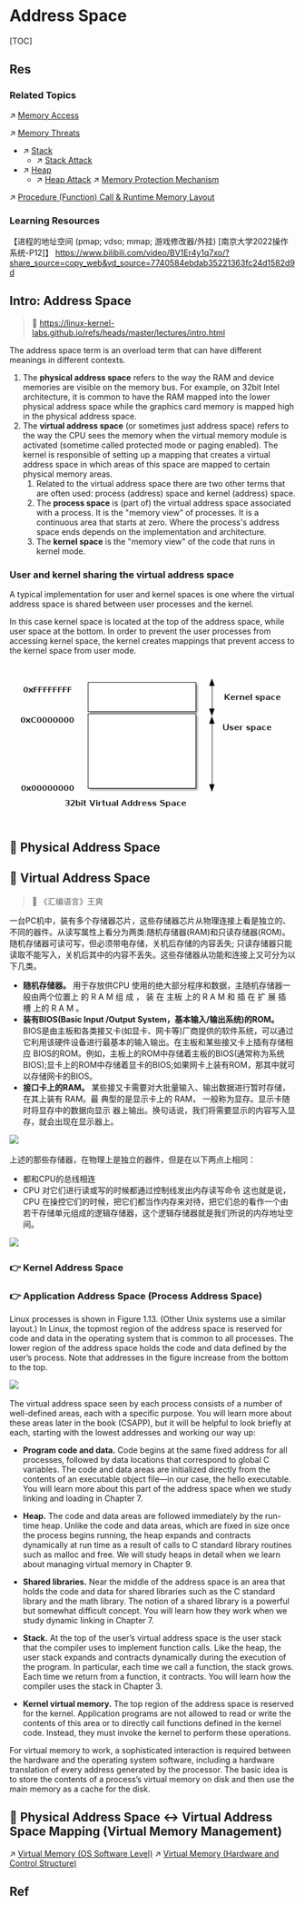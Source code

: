 # Address Space

[TOC]



## Res
### Related Topics
↗ [Memory Access](../../../🛣️%20Program%20Execution%20&%20Compilation%20System/🧙🏿‍♀️%20Program%20Execution%20(Runtime)/Instruction%20Execution/Memory%20Access.md)

↗ [Memory Threats](../../../../CyberSecurity/System%20Security/Operating%20System%20Security/Memory%20Threats/Memory%20Threats.md)
- ↗ [Stack](../../../🦄%20Algorithm%20&%20Data%20Structure/Data%20Structures/Queue%20&%20Stack/Stack.md)
	- ↗ [Stack Attack](../../../../CyberSecurity/System%20Security/Operating%20System%20Security/Memory%20Threats/Stack%20Attack/Stack%20Attack.md)
- ↗ [Heap](../../../🦄%20Algorithm%20&%20Data%20Structure/Data%20Structures/Tree/📌%20Basic%20Tree%20&%20Derivatives/Heap.md)
	- ↗ [Heap Attack](../../../../CyberSecurity/System%20Security/Operating%20System%20Security/Memory%20Threats/Heap%20Attack/Heap%20Attack.md)
↗ [Memory Protection Mechanism](../../../../CyberSecurity/System%20Security/Operating%20System%20Security/Memory%20Protection%20Mechanism/Memory%20Protection%20Mechanism.md)

↗ [Procedure (Function) Call & Runtime Memory Layout](../../../🛣️%20Program%20Execution%20&%20Compilation%20System/🧙🏿‍♀️%20Program%20Execution%20(Runtime)/Procedure%20(Function)%20Call%20&%20Runtime%20Memory%20Layout/Procedure%20(Function)%20Call%20&%20Runtime%20Memory%20Layout.md)


### Learning Resources
【进程的地址空间 (pmap; vdso; mmap; 游戏修改器/外挂) [南京大学2022操作系统-P12]】 https://www.bilibili.com/video/BV1Er4y1q7xo/?share_source=copy_web&vd_source=7740584ebdab35221363fc24d1582d9d



## Intro: Address Space
> 📎 https://linux-kernel-labs.github.io/refs/heads/master/lectures/intro.html

The address space term is an overload term that can have different meanings in different contexts.

1. The **physical address space** refers to the way the RAM and device memories are visible on the memory bus. For example, on 32bit Intel architecture, it is common to have the RAM mapped into the lower physical address space while the graphics card memory is mapped high in the physical address space.
2. The **virtual address space** (or sometimes just address space) refers to the way the CPU sees the memory when the virtual memory module is activated (sometime called protected mode or paging enabled). The kernel is responsible of setting up a mapping that creates a virtual address space in which areas of this space are mapped to certain physical memory areas.
	1. Related to the virtual address space there are two other terms that are often used: process (address) space and kernel (address) space.
	2. The **process space** is (part of) the virtual address space associated with a process. It is the "memory view" of processes. It is a continuous area that starts at zero. Where the process's address space ends depends on the implementation and architecture.
	3. The **kernel space** is the "memory view" of the code that runs in kernel mode.


### User and kernel sharing the virtual address space
A typical implementation for user and kernel spaces is one where the virtual address space is shared between user processes and the kernel.

In this case kernel space is located at the top of the address space, while user space at the bottom. In order to prevent the user processes from accessing kernel space, the kernel creates mappings that prevent access to the kernel space from user mode.

![](../../../../../Assets/Pics/Pasted%20image%2020240531212253.png)



## 🎯 Physical Address Space




## 🎯 Virtual Address Space
> 📎 《汇编语言》王爽

一台PC机中，装有多个存储器芯片，这些存储器芯片从物理连接上看是独立的、不同的器件。从读写属性上看分为两类:随机存储器(RAM)和只读存储器(ROM)。随机存储器可读可写，但必须带电存储，关机后存储的内容丢失; 只读存储器只能读取不能写入，关机后其中的内容不丢失。这些存储器从功能和连接上又可分为以下几类。
- **随机存储器。** 用于存放供CPU 使用的绝大部分程序和数据，主随机存储器一般由两个位置上 的 R A M 组 成 ， 装 在 主板 上的 R A M 和 插 在 扩 展 插 槽 上的 R A M 。
- **装有BIOS(Basic Input /Output System，基本输入/输出系统)的ROM。** BIOS是由主板和各类接又卡(如显卡、网卡等)厂商提供的软件系统，可以通过 它利用该硬件设备进行最基本的输入输出。在主板和某些接又卡上插有存储相应 BIOS的ROM。例如，主板上的ROM中存储着主板的BIOS(通常称为系统BIOS);显卡上的ROM中存储着显卡的BIOS;如果网卡上装有ROM，那其中就可以存储网卡的BIOS。
- **接口卡上的RAM。** 某些接又卡需要对大批量输入、输出数据进行暂时存储，在其上装有 RAM。最 典型的是显示卡上的 RAM， 一般称为显存。显示卡随时将显存中的数据向显示 器上输出。换句话说，我们将需要显示的内容写入显存，就会出现在显示器上。

![](../../../../../../Assets/Pics/Screenshot%202023-10-13%20at%209.08.17PM.png)

上述的那些存储器，在物理上是独立的器件，但是在以下两点上相同：
- 都和CPU的总线相连
- CPU 对它们进行读或写的时候都通过控制线发出内存读写命令
这也就是说，CPU 在操控它们的时候，把它们都当作内存来对待，把它们总的看作一个由若干存储单元组成的逻辑存储器，这个逻辑存储器就是我们所说的内存地址空间。

![](../../../../../../Assets/Pics/Screenshot%202023-10-13%20at%209.08.32PM.png)


### 👉 Kernel Address Space


### 👉 Application Address Space (Process Address Space)
Linux processes is shown in Figure 1.13. (Other Unix systems use a similar layout.) In Linux, the topmost region of the address space is reserved for code and data in the operating system that is common to all processes. The lower region of the address space holds the code and data defined by the user’s process. Note that addresses in the figure increase from the bottom to the top.

![](../../../../../../Assets/Pics/Screenshot%202023-10-13%20at%209.00.24PM.png)

The virtual address space seen by each process consists of a number of well-defined areas, each with a specific purpose. You will learn more about these areas later in the book (CSAPP), but it will be helpful to look briefly at each, starting with the lowest addresses and working our way up:
- **Program code and data.** Code begins at the same fixed address for all processes, followed by data locations that correspond to global C variables. The code and data areas are initialized directly from the contents of an executable object file—in our case, the hello executable. You will learn more about this part of the address space when we study linking and loading in Chapter 7.

- **Heap.** The code and data areas are followed immediately by the run-time heap. Unlike the code and data areas, which are fixed in size once the process begins running, the heap expands and contracts dynamically at run time as a result of calls to C standard library routines such as malloc and free. We will study heaps in detail when we learn about managing virtual memory in Chapter 9.

- **Shared libraries.** Near the middle of the address space is an area that holds the code and data for shared libraries such as the C standard library and the math library. The notion of a shared library is a powerful but somewhat difficult concept. You will learn how they work when we study dynamic linking in Chapter 7.

- **Stack.** At the top of the user’s virtual address space is the user stack that the compiler uses to implement function calls. Like the heap, the user stack expands and contracts dynamically during the execution of the program. In particular, each time we call a function, the stack grows. Each time we return from a function, it contracts. You will learn how the compiler uses the stack in Chapter 3.

- **Kernel virtual memory.** The top region of the address space is reserved for the kernel. Application programs are not allowed to read or write the contents of this area or to directly call functions defined in the kernel code. Instead, they must invoke the kernel to perform these operations.

For virtual memory to work, a sophisticated interaction is required between the hardware and the operating system software, including a hardware translation of every address generated by the processor. The basic idea is to store the contents of a process’s virtual memory on disk and then use the main memory as a cache for the disk.



## 🎯 Physical Address Space <-> Virtual Address Space Mapping (Virtual Memory Management)
↗ [Virtual Memory (OS Software Level)](Virtual%20Memory%20(OS%20Software%20Level)/Virtual%20Memory%20(OS%20Software%20Level).md)
↗ [Virtual Memory (Hardware and Control Structure)](../../Computer%20Architecture/Computer%20Microarchitectures%20(Computer%20Organization)%20&%20von%20Neumann%20Model/Computer%20Memory%20&%20Storage/Primary%20Storage%20(Main%20Memory)%20Technologies%20&%20RAM/Virtual%20Memory%20(Hardware%20and%20Control%20Structure)/Virtual%20Memory%20(Hardware%20and%20Control%20Structure).md)



## Ref

